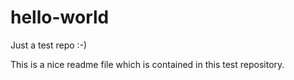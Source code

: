 # hello-world
Just a test repo :-)

This is a nice readme file which is contained in this test repository.
